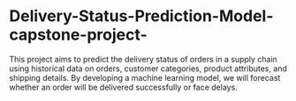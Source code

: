# Delivery-Status-Prediction-Model-capstone-project-
This project aims to predict the delivery status of orders in a supply chain using historical data on orders, customer categories, product attributes, and shipping details. By developing a machine learning model, we will forecast whether an order will be delivered successfully or face delays.
